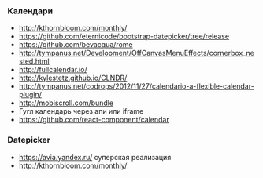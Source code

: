 ### Календари
+ http://kthornbloom.com/monthly/
+ https://github.com/eternicode/bootstrap-datepicker/tree/release
+ https://github.com/bevacqua/rome 
+ http://tympanus.net/Development/OffCanvasMenuEffects/cornerbox_nested.html 
+ http://fullcalendar.io/
+ http://kylestetz.github.io/CLNDR/
+ http://tympanus.net/codrops/2012/11/27/calendario-a-flexible-calendar-plugin/
+ http://mobiscroll.com/bundle
+ Гугл календарь через апи или iframe
+ https://github.com/react-component/calendar

### Datepicker
+ https://avia.yandex.ru/ суперская реализация
+ http://kthornbloom.com/monthly/
